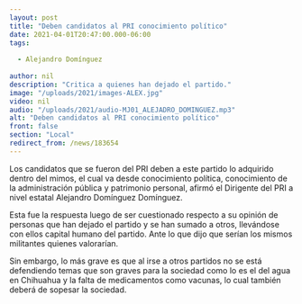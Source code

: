 ```yaml
---
layout: post
title: "Deben candidatos al PRI conocimiento político"
date: 2021-04-01T20:47:00.000-06:00
tags:
  
  - Alejandro Domínguez
  
author: nil
description: "Critica a quienes han dejado el partido."
image: "/uploads/2021/images-ALEX.jpg"
video: nil
audio: "/uploads/2021/audio-MJ01_ALEJADRO_DOMINGUEZ.mp3"
alt: "Deben candidatos al PRI conocimiento político"
front: false
section: "Local"
redirect_from: /news/183654
---
```


Los candidatos que se fueron del PRI deben a este partido lo adquirido dentro del mimos, el cual va desde conocimiento política, conocimiento de la administración pública y patrimonio personal, afirmó el Dirigente del PRI a nivel estatal Alejandro Domínguez Domínguez.

Esta fue la respuesta luego de ser cuestionado respecto a su opinión de personas que han dejado el partido y se han sumado a otros, llevándose con ellos capital humano del partido. Ante lo que dijo que serían los mismos militantes quienes valorarían. 

Sin embargo, lo más grave es que al irse a otros partidos no se está defendiendo temas que son graves para la sociedad como lo es el del agua en Chihuahua y la falta de medicamentos como vacunas, lo cual también deberá de sopesar la sociedad.